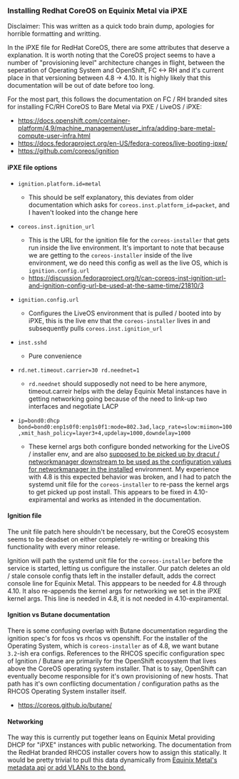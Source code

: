 ### Installing Redhat CoreOS on Equinix Metal via iPXE

Disclaimer: This was written as a quick todo brain dump, apologies for horrible formatting and writting.

In the iPXE file for RedHat CoreOS, there are some attributes that deserve a explanation. It is worth noting that the CoreOS project seems to have a number of "provisioning level" architecture changes in flight, between the seperation of Operating System and OpenShift, FC <-> RH and it's current place in that versioning between 4.8 -> 4.10. It is highly likely that this documentation will be out of date before too long.

For the most part, this follows the documentation on FC / RH branded sites for installing FC/RH CoreOS to Bare Metal via PXE / LiveOS / iPXE:

* https://docs.openshift.com/container-platform/4.9/machine_management/user_infra/adding-bare-metal-compute-user-infra.html
* https://docs.fedoraproject.org/en-US/fedora-coreos/live-booting-ipxe/
* https://github.com/coreos/ignition


#### iPXE file options

* `ignition.platform.id=metal`
	- This should be self explanatory, this deviates from older documentation which asks for `coreos.inst.platform_id=packet`, and I haven't looked into the change here
	
* `coreos.inst.ignition_url`
	- This is the URL for the ignition file for the `coreos-installer` that gets run inside the live environment. It's important to note that because we are getting to the `coreos-installer` inside of the live environment, we do need this config as well as the live OS, which is `ignition.config.url`
	- https://discussion.fedoraproject.org/t/can-coreos-inst-ignition-url-and-ignition-config-url-be-used-at-the-same-time/21810/3

* `ignition.config.url`
	- Configures the LiveOS environment that is pulled / booted into by iPXE, this is the live env that the `coreos-installer` lives in and subsequently pulls `coreos.inst.ignition_url`
	
* `inst.sshd`
	- Pure convenience
	
* `rd.net.timeout.carrier=30 rd.neednet=1`
	- `rd.neednet` should supposedly not need to be here anymore, timeout.carreir helps with the delay Equinix Metal instances have in getting networking going because of the need to link-up two interfaces and negotiate LACP
	
* `ip=bond0:dhcp bond=bond0:enp1s0f0:enp1s0f1:mode=802.3ad,lacp_rate=slow:miimon=100,xmit_hash_policy=layer3+4,updelay=1000,downdelay=1000`
	- These kernel args both configure bonded networking for the LiveOS / installer env, and are also [supposed to be picked up by dracut / networkmanager downstream to be used as the configuration values for networkmanager in the installed](https://docs.openshift.com/container-platform/4.6/installing/installing_bare_metal/installing-bare-metal-network-customizations.html#installation-user-infra-machines-advanced_network_installing-bare-metal-network-customizations) environment. My experience with 4.8 is this expected behavior was broken, and I had to patch the systemd unit file for the `coreos-installer` to re-pass the kernel args to get picked up post install. This appears to be fixed in 4.10-expiramental and works as intended in the documentation. 
	
	
#### Ignition file 

The unit file patch here shouldn't be necessary, but the CoreOS ecosystem seems to be deadset on either completely re-writing or breaking this functionality with every minor release. 

Ignition will path the systemd unit file for the `coreos-installer` before the service is started, letting us configure the installer. Our patch deletes an old / stale console config thats left in the installer default, adds the correct console line for Equinix Metal. This apppears to be needed for 4.8 through 4.10. It also re-appends the kernel args for networking we set in the iPXE kernel args. This line is needed in 4.8, it is not needed in 4.10-expiramental. 


#### Ignition vs Butane documentation

There is some confusing overlap with Butane documentation regarding the ignition spec's for fcos vs rhcos vs openshift. For the installer of the Operating System, which is `coreos-installer` as of 4.8, we want butane `3.2`-ish era configs. References to the RHCOS specific configuration spec of Ignition / Butane are primarily for the OpenShift ecosystem that lives above the CoreOS operating system installer. That is to say, OpenShift can eventually become responsible for it's own provisioning of new hosts. That path has it's own conflicting documentation / configuration paths as the RHCOS Operating System installer itself. 

* https://coreos.github.io/butane/

#### Networking

The way this is currently put together leans on Equinix Metal providing DHCP for "iPXE" instances with public networking. The documentation from the RedHat branded RHCOS installer covers how to assign this statically. It would be pretty trivial to pull this data dynamically from [Equinix Metal's metadata api](https://metal.equinix.com/developers/docs/servers/metadata/) [or add VLANs to the bond.](https://docs.openshift.com/container-platform/4.6/installing/installing_bare_metal/installing-bare-metal-network-customizations.html#installation-user-infra-machines-advanced_network_installing-bare-metal-network-customizations)